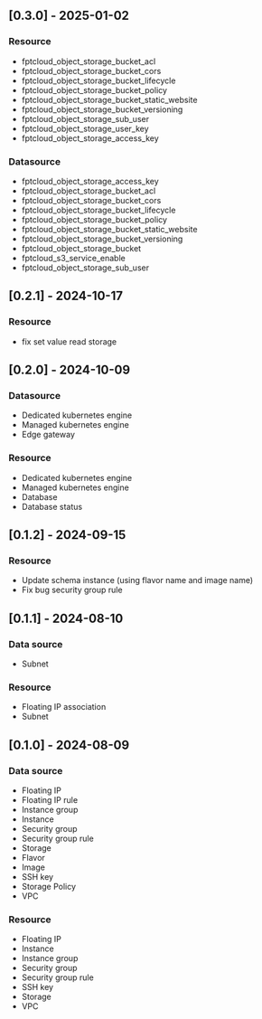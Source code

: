 ## [0.3.0] - 2025-01-02
### Resource
- fptcloud_object_storage_bucket_acl
- fptcloud_object_storage_bucket_cors
- fptcloud_object_storage_bucket_lifecycle
- fptcloud_object_storage_bucket_policy
- fptcloud_object_storage_bucket_static_website
- fptcloud_object_storage_bucket_versioning
- fptcloud_object_storage_sub_user
- fptcloud_object_storage_user_key
- fptcloud_object_storage_access_key
### Datasource
- fptcloud_object_storage_access_key
- fptcloud_object_storage_bucket_acl
- fptcloud_object_storage_bucket_cors
- fptcloud_object_storage_bucket_lifecycle
- fptcloud_object_storage_bucket_policy
- fptcloud_object_storage_bucket_static_website
- fptcloud_object_storage_bucket_versioning
- fptcloud_object_storage_bucket
- fptcloud_s3_service_enable
- fptcloud_object_storage_sub_user

## [0.2.1] - 2024-10-17
### Resource
- fix set value read storage
  
## [0.2.0] - 2024-10-09
### Datasource
- Dedicated kubernetes engine
- Managed kubernetes engine
- Edge gateway
### Resource
- Dedicated kubernetes engine
- Managed kubernetes engine
- Database
- Database status

## [0.1.2] - 2024-09-15
### Resource
- Update schema instance (using flavor name and image name)
- Fix bug security group rule

## [0.1.1] - 2024-08-10
### Data source
- Subnet
### Resource
- Floating IP association
- Subnet

## [0.1.0] - 2024-08-09
### Data source
- Floating IP
- Floating IP rule
- Instance group
- Instance
- Security group
- Security group rule
- Storage
- Flavor
- Image
- SSH key
- Storage Policy
- VPC
### Resource
- Floating IP
- Instance
- Instance group
- Security group
- Security group rule
- SSH key
- Storage
- VPC
